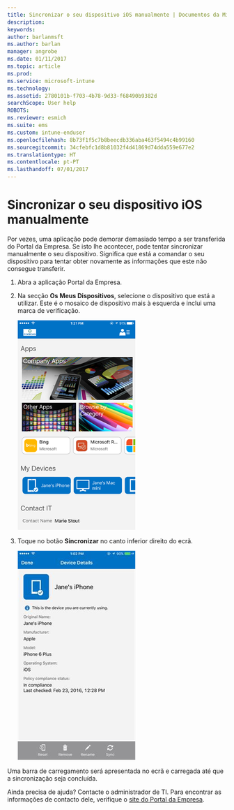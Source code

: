 ```yaml
---
title: Sincronizar o seu dispositivo iOS manualmente | Documentos da Microsoft
description: 
keywords: 
author: barlanmsft
ms.author: barlan
manager: angrobe
ms.date: 01/11/2017
ms.topic: article
ms.prod: 
ms.service: microsoft-intune
ms.technology: 
ms.assetid: 2780101b-f703-4b78-9d33-f68490b9382d
searchScope: User help
ROBOTS: 
ms.reviewer: esmich
ms.suite: ems
ms.custom: intune-enduser
ms.openlocfilehash: 8b73f1f5c7b8beecdb336aba463f5494c4b99160
ms.sourcegitcommit: 34cfebfc1d8b81032f4d41869d74dda559e677e2
ms.translationtype: HT
ms.contentlocale: pt-PT
ms.lasthandoff: 07/01/2017
---
```

# <a name="sync-your-ios-device-manually"></a>Sincronizar o seu dispositivo iOS manualmente

Por vezes, uma aplicação pode demorar demasiado tempo a ser transferida do Portal da Empresa. Se isto lhe acontecer, pode tentar sincronizar manualmente o seu dispositivo. Significa que está a comandar o seu dispositivo para tentar obter novamente as informações que este não consegue transferir.

1. Abra a aplicação Portal da Empresa.

2. Na secção **Os Meus Dispositivos**, selecione o dispositivo que está a utilizar. Este é o mosaico de dispositivo mais à esquerda e inclui uma marca de verificação.

    ![Ecrã do dispositivo com a secção Os Meus Dispositivos](./media/ios-sync-1-comp-portal-apps.png)

3. Toque no botão **Sincronizar** no canto inferior direito do ecrã.

    ![Detalhes do dispositivo com o botão Sincronizar](./media/ios-sync-2-sync-button.png)

Uma barra de carregamento será apresentada no ecrã e carregada até que a sincronização seja concluída.

Ainda precisa de ajuda? Contacte o administrador de TI. Para encontrar as informações de contacto dele, verifique o [site do Portal da Empresa](http://portal.manage.microsoft.com).
